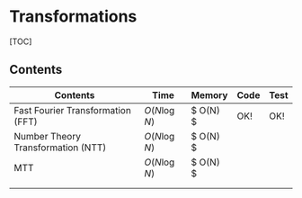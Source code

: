 # Transformations



[TOC]



## Contents

| Contents                           | Time          | Memory   | Code | Test |
| ---------------------------------- | ------------- | -------- | ---- | ---- |
| Fast Fourier Transformation (FFT)  | $O(N \log N)$ | $ O(N) $ | OK!  | OK!  |
| Number Theory Transformation (NTT) | $O(N \log N)$ | $ O(N) $ |      |      |
| MTT                                | $O(N \log N)$ | $ O(N) $ |      |      |
|                                    |               |          |      |      |
|                                    |               |          |      |      |

